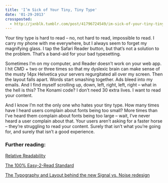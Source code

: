 ```yaml
---
title: 'I’m Sick of Your Tiny, Tiny Type'
date: '01-29-2013'
crossposted:
  - http://jxnblk.tumblr.com/post/41796724549/im-sick-of-your-tiny-tiny-type
---
```


Your tiny type is hard to read – no, not hard to read, impossible to read. I carry my phone with me everywhere, but I always seem to forget my magnifying glass. I tap the Safari Reader button, but that’s not a solution to the problem. That’s a band-aid for your bad typesetting.

Sometimes I’m on my computer, and Reader doesn’t work on your web app. I hit CMD + two or three times so that my dyslexic brain can make sense of the musty 14px Helvetica your servers regurgitated all over my screen. Then the layout falls apart. Words start smashing together. Ads bleed into my emails. And I find myself scrolling up, down, left, right, left, right – what in the hell is this? The Konami code? I don’t need 30 extra lives. I want to read your content.

And I know I’m not the only one who hates your tiny type. How many times have I heard users complain about fonts being too small? More times than I’ve heard them complain about fonts being too large – wait, I’ve never heard a user complain about that. Your users aren’t asking for a faster horse – they’re struggling to read your content. Surely that isn’t what you’re going for, and surely that isn’t a good experience.

### Further reading:

[Relative Readability](http://wm4.wilsonminer.com/posts/2008/oct/20/relative-readability/)

[The 100% Easy-2-Read Standard](http://informationarchitects.net/blog/100e2r/)

[The Typography and Layout behind the new Signal vs. Noise redesign](http://37signals.com/svn/posts/3285-the-typography-and-layout-behind-the-new-signal-vs-noise-redesign)

